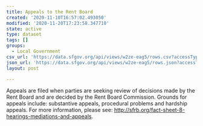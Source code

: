 ```yaml
---
title: Appeals to the Rent Board
created: '2020-11-10T16:57:02.493050'
modified: '2020-11-20T17:23:58.347710'
state: active
type: dataset
tags: []
groups:
  - Local Government
csv_url: 'https://data.sfgov.org/api/views/w2ze-eag5/rows.csv?accessType=DOWNLOAD'
json_url: 'https://data.sfgov.org/api/views/w2ze-eag5/rows.json?accessType=DOWNLOAD'
layout: post

---
```

Appeals are filed when parties are seeking review of decisions made by the Rent Board and are decided by the Rent Board Commission. Grounds for appeals include: substantive appeals, procedural problems and hardship appeals. For more information, please see: http://sfrb.org/fact-sheet-8-hearings-mediations-and-appeals.
